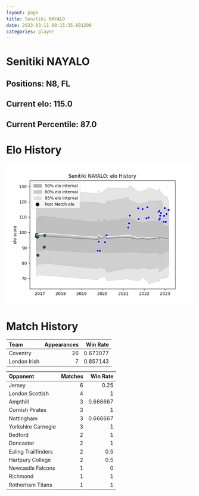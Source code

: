 ```yaml
---  
layout: page  
title: Senitiki NAYALO  
date: 2023-03-11 00:15:35.601290  
categories: player  
---
```

# Senitiki NAYALO

## Positions: N8, FL

## Current elo: 115.0

## Current Percentile: 87.0

# Elo History


![elo history](history_SenitikiNAYALO.png)
# Match History


| Team         |   Appearances |   Win Rate |
|:-------------|--------------:|-----------:|
| Coventry     |            26 |   0.673077 |
| London Irish |             7 |   0.857143 |

| Opponent            |   Matches |   Win Rate |
|:--------------------|----------:|-----------:|
| Jersey              |         6 |   0.25     |
| London Scottish     |         4 |   1        |
| Ampthill            |         3 |   0.666667 |
| Cornish Pirates     |         3 |   1        |
| Nottingham          |         3 |   0.666667 |
| Yorkshire Carnegie  |         3 |   1        |
| Bedford             |         2 |   1        |
| Doncaster           |         2 |   1        |
| Ealing Trailfinders |         2 |   0.5      |
| Hartpury College    |         2 |   0.5      |
| Newcastle Falcons   |         1 |   0        |
| Richmond            |         1 |   1        |
| Rotherham Titans    |         1 |   1        |